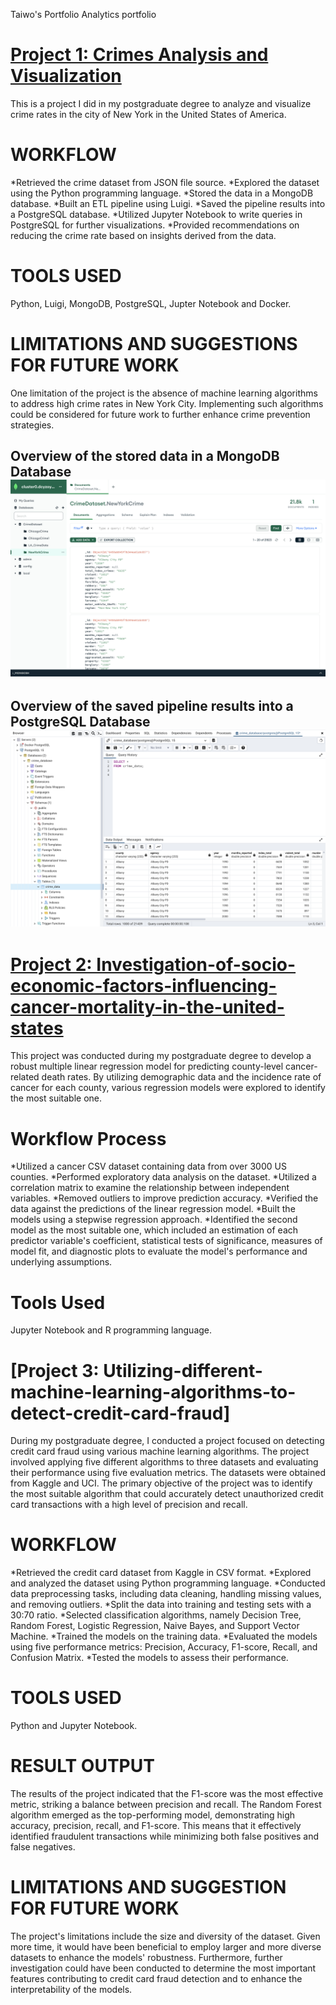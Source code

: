Taiwo's Portfolio
Analytics portfolio

# [Project 1: Crimes Analysis and Visualization](https://github.com/Taiwooladapo/Crime-Analysis-and-Visualization-in-the-city-of-New-York/tree/main)
This is a project I did in my postgraduate degree to analyze and visualize crime rates in the city of New York in the United States of America.
# WORKFLOW
*Retrieved the crime dataset from JSON file source.
*Explored the dataset using the Python programming language.
*Stored the data in a MongoDB database.
*Built an ETL pipeline using Luigi.
*Saved the pipeline results into a PostgreSQL database.
*Utilized Jupyter Notebook to write queries in PostgreSQL for further visualizations.
*Provided recommendations on reducing the crime rate based on insights derived from the data.
# TOOLS USED
Python, Luigi, MongoDB, PostgreSQL, Jupter Notebook and Docker.
# LIMITATIONS AND SUGGESTIONS FOR FUTURE WORK
One limitation of the project is the absence of machine learning algorithms to address high crime rates in New York City. Implementing such algorithms could be considered for future work to further enhance crime prevention strategies.

## Overview of the stored data in a MongoDB Database ![](/images/Saved%20Data%20to%20the%20MongoDB%20Database%20.png)
## Overview of the saved pipeline results into a PostgreSQL Database  ![](/images/Results%20of%20the%20pipeline%20saved%20into%20PostgreSQL.png)

# [Project 2: Investigation-of-socio-economic-factors-influencing-cancer-mortality-in-the-united-states](https://github.com/Taiwooladapo/Investigation-of-socio-economic-factors-affecting-cancer-mortality-in-the-united-states./tree/main)
This project was conducted during my postgraduate degree to develop a robust multiple linear regression model for predicting county-level cancer-related death rates. By utilizing demographic data and the incidence rate of cancer for each county, various regression models were explored to identify the most suitable one.
# Workflow Process
*Utilized a cancer CSV dataset containing data from over 3000 US counties. 
*Performed exploratory data analysis on the dataset.
*Utilized a correlation matrix to examine the relationship between independent variables.
*Removed outliers to improve prediction accuracy.
*Verified the data against the predictions of the linear regression model.
*Built the models using a stepwise regression approach.
*Identified the second model as the most suitable one, which included an estimation of each predictor variable's coefficient, statistical tests of significance, measures of model fit, and diagnostic plots to evaluate the model's performance and underlying assumptions.
# Tools Used
Jupyter Notebook and R programming language.

# [Project 3: Utilizing-different-machine-learning-algorithms-to-detect-credit-card-fraud]
During my postgraduate degree, I conducted a project focused on detecting credit card fraud using various machine learning algorithms. The project involved applying five different algorithms to three datasets and evaluating their performance using five evaluation metrics. The datasets were obtained from Kaggle and UCI. The primary objective of the project was to identify the most suitable algorithm that could accurately detect unauthorized credit card transactions with a high level of precision and recall.
# WORKFLOW
*Retrieved the credit card dataset from Kaggle in CSV format.
*Explored and analyzed the dataset using Python programming language.
*Conducted data preprocessing tasks, including data cleaning, handling missing values, and removing outliers.
*Split the data into training and testing sets with a 30:70 ratio.
*Selected classification algorithms, namely Decision Tree, Random Forest, Logistic Regression, Naive Bayes, and Support Vector Machine.
*Trained the models on the training data.
*Evaluated the models using five performance metrics: Precision, Accuracy, F1-score, Recall, and Confusion Matrix.
*Tested the models to assess their performance.
# TOOLS USED
Python and Jupyter Notebook.
# RESULT OUTPUT
The results of the project indicated that the F1-score was the most effective metric, striking a balance between precision and recall. The Random Forest algorithm emerged as the top-performing model, demonstrating high accuracy, precision, recall, and F1-score. This means that it effectively identified fraudulent transactions while minimizing both false positives and false negatives.
# LIMITATIONS AND SUGGESTION FOR FUTURE WORK
The project's limitations include the size and diversity of the dataset. Given more time, it would have been beneficial to employ larger and more diverse datasets to enhance the models' robustness. Furthermore, further investigation could have been conducted to determine the most important features contributing to credit card fraud detection and to enhance the interpretability of the models.

